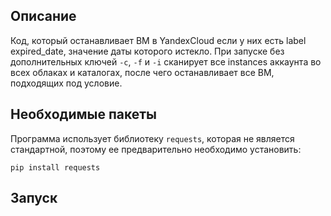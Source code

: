 ## Описание
Код, который останавливает ВМ в YandexCloud если у них есть label expired_date, значение даты которого истекло. При запуске без дополнительных ключей `-c`, `-f` и `-i` сканирует все instances аккаунта во всех облаках и каталогах, после чего останавливает все ВМ, подходящих под условие. 
## Необходимые пакеты
Программа использует библиотеку `requests`, которая не является стандартной, поэтому ее предварительно необходимо установить:
```
pip install requests
```
## Запуск

